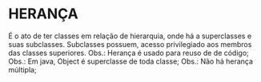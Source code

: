 # HERANÇA

É o ato de ter classes em relação de hierarquia, onde há a superclasses e suas subclasses.
Subclasses possuem, acesso privilegiado aos membros das classes superiores.
Obs.: Herança é usado para reuso de de código;
Obs.: Em java, Object é superclasse de toda classe;
Obs.: Não há herança múltipla;